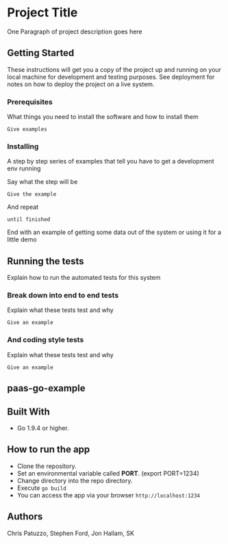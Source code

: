 # Project Title

One Paragraph of project description goes here

## Getting Started

These instructions will get you a copy of the project up and running on your local machine for development and testing purposes. See deployment for notes on how to deploy the project on a live system.

### Prerequisites

What things you need to install the software and how to install them

```
Give examples
```

### Installing

A step by step series of examples that tell you have to get a development env running

Say what the step will be

```
Give the example
```

And repeat

```
until finished
```

End with an example of getting some data out of the system or using it for a little demo

## Running the tests

Explain how to run the automated tests for this system

### Break down into end to end tests

Explain what these tests test and why

```
Give an example
```

### And coding style tests

Explain what these tests test and why

```
Give an example
```

## paas-go-example

## Built With

* Go 1.9.4 or higher.

## How to run the app

* Clone the repository.
* Set an environmental variable called **PORT**. (export PORT=1234)
* Change directory into the repo directory.
* Execute `go build`
* You can access the app via your browser `http://localhost:1234`

## Authors
Chris Patuzzo, Stephen Ford, Jon Hallam, SK
